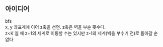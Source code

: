 ## 아이디어
bfs  
x, y 좌표계에 이어 z축을 선언. z축은 벽을 부순 횟수다.  
z<K 일 때 z+1의 세계로 이동할 수는 있지만 z-1의 세계(벽을 부수기 전)로 돌아갈 순 없다
